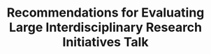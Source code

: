 ---
dateStart: 2008-03-12
dateEnd: 2008-03-12
title: "Recommendations for Evaluating Large Interdisciplinary Research Initiatives Talk"
venue: "National Cancer Institute"
organizer: "Xuemei Feng, NIH/NCI"
credit:
city: "Washington, DC"
state:
country: USA
pdfLink:
venueImages:
---